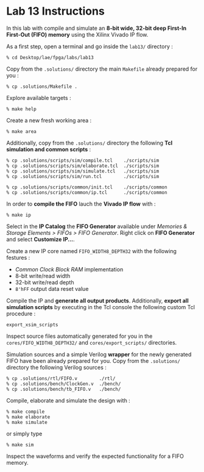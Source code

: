 # Lab 13 Instructions

In this lab with compile and simulate an **8-bit wide, 32-bit deep First-In First-Out (FIFO) memory** using the Xilinx Vivado IP flow.

As a first step, open a terminal and go inside the `lab13/` directory :

```
% cd Desktop/lae/fpga/labs/lab13
```

Copy from the `.solutions/` directory the main `Makefile` already prepared for you :

```
% cp .solutions/Makefile .
```

Explore available targets :

```
% make help
```

Create a new fresh working area :

```
% make area
```

Additionally, copy from the `.solutions/` directory the following **Tcl simulation and common scripts** :


```
% cp .solutions/scripts/sim/compile.tcl    ./scripts/sim
% cp .solutions/scripts/sim/elaborate.tcl  ./scripts/sim
% cp .solutions/scripts/sim/simulate.tcl   ./scripts/sim
% cp .solutions/scripts/sim/run.tcl        ./scripts/sim

% cp .solutions/scripts/common/init.tcl    ./scripts/common
% cp .solutions/scripts/common/ip.tcl      ./scripts/common
```

In order to **compile the FIFO** lauch the **Vivado IP flow** with :

```
% make ip
```

Select in the **IP Catalog** the **FIFO Generator** available under *Memories & Storage Elements > FIFOs > FIFO Generator*.
Right click on **FIFO Generator** and select **Customize IP...**.

Create a new IP core named `FIFO_WIDTH8_DEPTH32` with the following festures :

* *Common Clock Block RAM* implementation
* 8-bit write/read width
* 32-bit write/read depth
* `8'hFF` output data reset value


Compile the IP and **generate all output products**. Additionally, **export all simulation scripts** by executing in the Tcl console
the following custom Tcl procedure :

```
export_xsim_scripts
```

Inspect source files automatically generated for you in the `cores/FIFO_WIDTH8_DEPTH32/` and `cores/export_scripts/` directories.

Simulation sources and a simple Verilog **wrapper** for the newly generated FIFO have been already prepared for you.
Copy from the `.solutions/` directory the following Verilog sources :

```
% cp .solutions/rtl/FIFO.v        ./rtl/
% cp .solutions/bench/ClockGen.v  ./bench/
% cp .solutions/bench/tb_FIFO.v   ./bench/
```

Compile, elaborate and simulate the design with :

```
% make compile
% make elaborate
% make simulate
```

or simply type

```
% make sim
```

Inspect the waveforms and verify the expected functionality for a FIFO memory.

